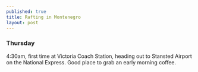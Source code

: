 ```yaml
---
published: true
title: Rafting in Montenegro
layout: post
---
```


### Thursday

4:30am, first time at Victoria Coach Station, heading out to Stansted Airport on the National Express. Good place to grab an early morning coffee.
